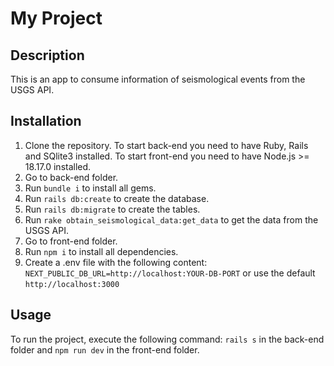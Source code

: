 # My Project

## Description
This is an app to consume information of seismological events from the USGS API.

## Installation
1. Clone the repository.
    To start back-end you need to have Ruby, Rails and SQlite3 installed.
    To start front-end you need to have Node.js >= 18.17.0 installed.
2. Go to back-end folder. 
3. Run `bundle i` to install all gems.
4. Run `rails db:create` to create the database.
5. Run `rails db:migrate` to create the tables.
6. Run `rake obtain_seismological_data:get_data` to get the data from the USGS API.
8. Go to front-end folder.
9. Run `npm i` to install all dependencies.
10. Create a .env file with the following content:
    ```NEXT_PUBLIC_DB_URL=http://localhost:YOUR-DB-PORT```
    or use the default ```http://localhost:3000```

## Usage
To run the project, execute the following command:
```rails s``` in the back-end folder and ```npm run dev``` in the front-end folder.

